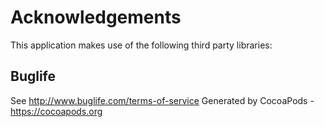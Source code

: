 # Acknowledgements
This application makes use of the following third party libraries:

## Buglife

See http://www.buglife.com/terms-of-service
Generated by CocoaPods - https://cocoapods.org

